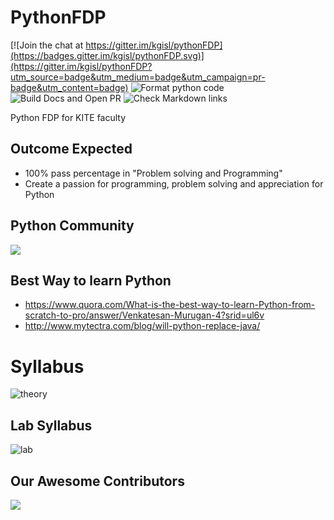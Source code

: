 # PythonFDP

[![Join the chat at https://gitter.im/kgisl/pythonFDP](https://badges.gitter.im/kgisl/pythonFDP.svg)](https://gitter.im/kgisl/pythonFDP?utm_source=badge&utm_medium=badge&utm_campaign=pr-badge&utm_content=badge)
![Format python code](https://github.com/kgisl/pythonFDP/workflows/Format%20python%20code/badge.svg)
![Build Docs and Open PR](https://github.com/kgisl/pythonFDP/workflows/Build%20Docs%20and%20Open%20PR/badge.svg)
![Check Markdown links](https://github.com/kgisl/pythonFDP/workflows/Check%20Markdown%20links/badge.svg)

Python FDP for KITE faculty

## Outcome Expected

- 100% pass percentage in "Problem solving and Programming"
- Create a passion for programming, problem solving and appreciation for Python

## Python Community

![](/assets/kovaiPyLogo.jpg)

## Best Way to learn Python

- https://www.quora.com/What-is-the-best-way-to-learn-Python-from-scratch-to-pro/answer/Venkatesan-Murugan-4?srid=ul6v
- http://www.mytectra.com/blog/will-python-replace-java/

# Syllabus

![theory](/img/theorySyllabus3003.png?raw=true "Syllabus")

## Lab Syllabus

![lab](/img/labSyllabus3003.png)

## Our Awesome Contributors

<a href="https://github.com/kgisl/pythonFDP/contributors">
  <img src="https://contrib.rocks/image?repo=kgisl/pythonFDP&max=100" />
</a>
